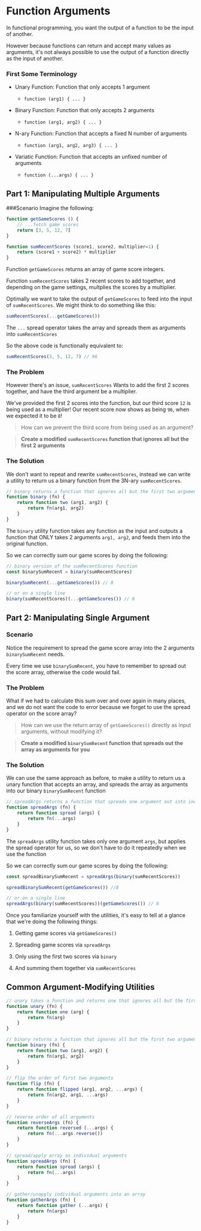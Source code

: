 # Function Arguments

In functional programming, you want the output of a function to be the input of another. 

However because functions can return and accept many values as arguments, it's not always possible to use the output of a function directly as the input of another.

### First Some Terminology
- Unary Function: Function that only accepts 1 argument 
	- `function (arg1) { ... }`

- Binary Function: Function that only accepts 2 arguments
	- `function (arg1, arg2) { ... }`

- N-ary Function: Function that accepts a fixed N number of arguments
 	- `function (arg1, arg2, arg3) { ... }`

- Variatic Function: Function that accepts an unfixed number of arguments
	- `function (...args) { ... }`  

## Part 1: Manipulating Multiple Arguments
###Scenario
Imagine the following: 

```javascript
function getGameScores () {
	// ...fetch game scores
	return [3, 5, 12, 7]
}

function sumRecentScores (score1, score2, multiplier=1) {
	return (score1 + score2) * multiplier
}
```

Function `getGameScores` returns an array of game score integers. 

Function `sumRecentScores` takes 2 recent scores to add together, and depending on the game settings, multplies the scores by a multiplier. 

Optimally we want to take the output of `getGameScores` to feed into the input of `sumRecentScores`. We might think to do something like this: 

```javascript
sumRecentScores(...getGameScores())
```

The `...` spread operator takes the array and spreads them as arguments into `sumRecentScores`

So the above code is functionally equivalent to: 

```javascript
sumRecentScores(3, 5, 12, 7) // 96 
```

### The Problem

However there's an issue, `sumRecentScores` Wants to add the first 2 scores together, and have the third argument be a multiplier.

We've provided the first 2 scores into the function, but our third score `12` is being used as a multiplier! Our recent score now shows as being `96`, when we expected it to be `8`!

> How can we prevent the third score from being used as an argument? 

> **Create a modified `sumRecentScores` function that ignores all but the first 2 arguments**

### The Solution

We don't want to repeat and rewrite `sumRecentScores`, instead we can write a utility to return us a binary function from the 3N-ary `sumRecentScores`. 

```javascript
// binary returns a function that ignores all but the first two arguments
function binary (fn) {
	return function two (arg1, arg2) {
		return fn(arg1, arg2)
	}
}
```

The `binary` utility function takes any function as the input and outputs a function that ONLY takes 2 arguments `arg1, arg2`, and feeds them into the original function.

So we can correctly sum our game scores by doing the following: 

```javascript
// binary version of the sumRecentScores function
const binarySumRecent = binary(sumRecentScores) 

binarySumRecent(...getGameScores()) // 8

// or on a single line
binary(sumRecentScores)(...getGameScores()) // 8
```

## Part 2: Manipulating Single Argument
### Scenario

Notice the requirement to spread the game score array into the 2 arguments `binarySumRecent` needs. 

Every time we use `binarySumRecent`, you have to remember to spread out the score array, otherwise the code would fail. 

### The Problem

What if we had to calculate this sum over and over again in many places, and we do not want the code to error because we forget to use the spread operator on the score array? 

> How can we use the return array of `getGameScores()` directly as input arguments, without modifying it? 

> **Create a modified `binarySumRecent` function that spreads out the array as arguments for you**

### The Solution

We can use the same approach as before, to make a utility to return us a unary function that accepts an array, and spreads the array as arguments into our binary `binarySumRecent` function

```javascript
// spreadArgs returns a function that spreads one argument out into individual arguments
function spreadArgs (fn) {
	return function spread (args) {
		return fn(...args)
	}
}
```
The `spreadArgs` utility function takes only one argument `args`, but applies the spread operator for us, so we don't have to do it repeatedly when we use the function 

So we can correctly sum our game scores by doing the following:

```javascript
const spreadBinarySumRecent = spreadArgs(binary(sumRecentScores))

spreadBinarySumRecent(getGameScores()) //8

// or on a single line
spreadArgs(binary(sumRecentScores))(getGameScores()) // 8
```

Once you familiarize yourself with the utilities, it's easy to tell at a glance that we're doing the following things: 

1. Getting game scores via `getGameScores()`

2. Spreading game scores via `spreadArgs`


3. Only using the first two scores via `binary`

4. And summing them together via `sumRecentScores`

## Common Argument-Modifying Utilities


```javascript
// unary takes a function and returns one that ignores all but the first argument
function unary (fn) {
	return function one (arg) {
		return fn(arg)
	}
}

// binary returns a function that ignores all but the first two arguments
function binary (fn) {
	return function two (arg1, arg2) {
		return fn(arg1, arg2)
	}
}

// flip the order of first two arguments
function flip (fn) {
	return function flipped (arg1, arg2, ...args) {
		return fn(arg2, arg1, ...args)
	}
}

// reverse order of all arguments
function reverseArgs (fn) {
	return function reversed (...args) {
		return fn(...args.reverse())
	}
}

// spread/apply array as individual arguments
function spreadArgs (fn) {
	return function spread (args) {
		return fn(...args)
	}
}

// gather/unapply individual arguments into an array 
function gatherArgs (fn) {
	return function gather (...args) {
		return fn(args)
	}
}
```





